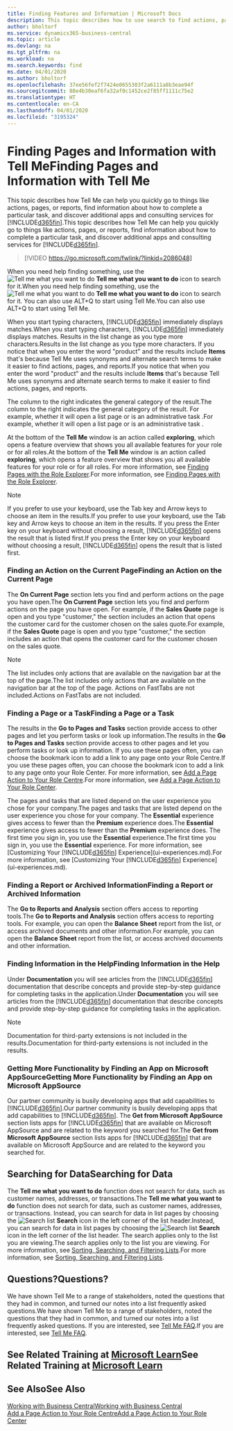 ```yaml
---
title: Finding Features and Information | Microsoft Docs
description: This topic describes how to use search to find actions, pages, reports, documentation, and data, as well as other apps and consulting services.
author: bholtorf
ms.service: dynamics365-business-central
ms.topic: article
ms.devlang: na
ms.tgt_pltfrm: na
ms.workload: na
ms.search.keywords: find
ms.date: 04/01/2020
ms.author: bholtorf
ms.openlocfilehash: 37ee56fef2f7424e0655303f2a6111a8b3eae94f
ms.sourcegitcommit: 88e4b30eaf6fa32af0c1452ce2f85ff1111c75e2
ms.translationtype: HT
ms.contentlocale: en-CA
ms.lasthandoff: 04/01/2020
ms.locfileid: "3195324"
---
```

# <a name="finding-pages-and-information-with-tell-me"></a><span data-ttu-id="d58c6-103">Finding Pages and Information with Tell Me</span><span class="sxs-lookup"><span data-stu-id="d58c6-103">Finding Pages and Information with Tell Me</span></span>  
<span data-ttu-id="d58c6-104">This topic describes how Tell Me can help you quickly go to things like actions, pages, or reports, find information about how to complete a particular task, and discover additional apps and consulting services for [!INCLUDE[d365fin](includes/d365fin_md.md)].</span><span class="sxs-lookup"><span data-stu-id="d58c6-104">This topic describes how Tell Me can help you quickly go to things like actions, pages, or reports, find information about how to complete a particular task, and discover additional apps and consulting services for [!INCLUDE[d365fin](includes/d365fin_md.md)].</span></span>  


> [!VIDEO https://go.microsoft.com/fwlink/?linkid=2086048]

<span data-ttu-id="d58c6-105">When you need help finding something, use the ![Tell me what you want to do](media/ui-search/search.png "Search for Page or Report") **Tell me what you want to do** icon to search for it.</span><span class="sxs-lookup"><span data-stu-id="d58c6-105">When you need help finding something, use the ![Tell me what you want to do](media/ui-search/search.png "Search for Page or Report") **Tell me what you want to do** icon to search for it.</span></span> <span data-ttu-id="d58c6-106">You can also use ALT+Q to start using Tell Me.</span><span class="sxs-lookup"><span data-stu-id="d58c6-106">You can also use ALT+Q to start using Tell Me.</span></span>

<span data-ttu-id="d58c6-107">When you start typing characters, [!INCLUDE[d365fin](includes/d365fin_md.md)] immediately displays matches.</span><span class="sxs-lookup"><span data-stu-id="d58c6-107">When you start typing characters, [!INCLUDE[d365fin](includes/d365fin_md.md)] immediately displays matches.</span></span> <span data-ttu-id="d58c6-108">Results in the list change as you type more characters.</span><span class="sxs-lookup"><span data-stu-id="d58c6-108">Results in the list change as you type more characters.</span></span> <span data-ttu-id="d58c6-109">If you notice that when you enter the word "product" and the results include **Items** that's because Tell Me uses synonyms and alternate search terms to make it easier to find actions, pages, and reports.</span><span class="sxs-lookup"><span data-stu-id="d58c6-109">If you notice that when you enter the word "product" and the results include **Items** that's because Tell Me uses synonyms and alternate search terms to make it easier to find actions, pages, and reports.</span></span>

<span data-ttu-id="d58c6-110">The column to the right indicates the general category of the result.</span><span class="sxs-lookup"><span data-stu-id="d58c6-110">The column to the right indicates the general category of the result.</span></span> <span data-ttu-id="d58c6-111">For example, whether it will open a list page or is an administrative task .</span><span class="sxs-lookup"><span data-stu-id="d58c6-111">For example, whether it will open a list page or is an administrative task .</span></span>  

<span data-ttu-id="d58c6-112">At the bottom of the **Tell Me** window is an action called **exploring**, which opens a feature overview that shows you all available features for your role or for all roles.</span><span class="sxs-lookup"><span data-stu-id="d58c6-112">At the bottom of the **Tell Me** window is an action called **exploring**, which opens a feature overview that shows you all available features for your role or for all roles.</span></span> <span data-ttu-id="d58c6-113">For more information, see [Finding Pages with the Role Explorer](ui-role-explorer.md).</span><span class="sxs-lookup"><span data-stu-id="d58c6-113">For more information, see [Finding Pages with the Role Explorer](ui-role-explorer.md).</span></span>

> [!NOTE]  
>   <span data-ttu-id="d58c6-114">If you prefer to use your keyboard, use the Tab key and Arrow keys to choose an item in the results.</span><span class="sxs-lookup"><span data-stu-id="d58c6-114">If you prefer to use your keyboard, use the Tab key and Arrow keys to choose an item in the results.</span></span> <span data-ttu-id="d58c6-115">If you press the Enter key on your keyboard without choosing a result, [!INCLUDE[d365fin](includes/d365fin_md.md)] opens the result that is listed first.</span><span class="sxs-lookup"><span data-stu-id="d58c6-115">If you press the Enter key on your keyboard without choosing a result, [!INCLUDE[d365fin](includes/d365fin_md.md)] opens the result that is listed first.</span></span>

### <a name="finding-an-action-on-the-current-page"></a><span data-ttu-id="d58c6-116">Finding an Action on the Current Page</span><span class="sxs-lookup"><span data-stu-id="d58c6-116">Finding an Action on the Current Page</span></span>
<span data-ttu-id="d58c6-117">The **On Current Page** section lets you find and perform actions on the page you have open.</span><span class="sxs-lookup"><span data-stu-id="d58c6-117">The **On Current Page** section lets you find and perform actions on the page you have open.</span></span> <span data-ttu-id="d58c6-118">For example, if the **Sales Quote** page is open and you type "customer," the section includes an action that opens the customer card for the customer chosen on the sales quote.</span><span class="sxs-lookup"><span data-stu-id="d58c6-118">For example, if the **Sales Quote** page is open and you type "customer," the section includes an action that opens the customer card for the customer chosen on the sales quote.</span></span>

> [!NOTE]  
>   <span data-ttu-id="d58c6-119">The list includes only actions that are available on the navigation bar at the top of the page.</span><span class="sxs-lookup"><span data-stu-id="d58c6-119">The list includes only actions that are available on the navigation bar at the top of the page.</span></span> <span data-ttu-id="d58c6-120">Actions on FastTabs are not included.</span><span class="sxs-lookup"><span data-stu-id="d58c6-120">Actions on FastTabs are not included.</span></span>  

### <a name="finding-a-page-or-a-task"></a><span data-ttu-id="d58c6-121">Finding a Page or a Task</span><span class="sxs-lookup"><span data-stu-id="d58c6-121">Finding a Page or a Task</span></span>
<span data-ttu-id="d58c6-122">The results in the **Go to Pages and Tasks** section provide access to other pages and let you perform tasks or look up information.</span><span class="sxs-lookup"><span data-stu-id="d58c6-122">The results in the **Go to Pages and Tasks** section provide access to other pages and let you perform tasks or look up information.</span></span> <span data-ttu-id="d58c6-123">If you use these pages often, you can choose the bookmark icon to add a link to any page onto your Role Centre.</span><span class="sxs-lookup"><span data-stu-id="d58c6-123">If you use these pages often, you can choose the bookmark icon to add a link to any page onto your Role Center.</span></span> <span data-ttu-id="d58c6-124">For more information, see [Add a Page Action to Your Role Centre](ui-bookmarks.md).</span><span class="sxs-lookup"><span data-stu-id="d58c6-124">For more information, see [Add a Page Action to Your Role Center](ui-bookmarks.md).</span></span>

<span data-ttu-id="d58c6-125">The pages and tasks that are listed depend on the user experience you chose for your company.</span><span class="sxs-lookup"><span data-stu-id="d58c6-125">The pages and tasks that are listed depend on the user experience you chose for your company.</span></span> <span data-ttu-id="d58c6-126">The **Essential** experience gives access to fewer than the **Premium** experience does.</span><span class="sxs-lookup"><span data-stu-id="d58c6-126">The **Essential** experience gives access to fewer than the **Premium** experience does.</span></span> <span data-ttu-id="d58c6-127">The first time you sign in, you use the **Essential** experience.</span><span class="sxs-lookup"><span data-stu-id="d58c6-127">The first time you sign in, you use the **Essential** experience.</span></span> <span data-ttu-id="d58c6-128">For more information, see [Customizing Your [!INCLUDE[d365fin](includes/d365fin_md.md)] Experience](ui-experiences.md).</span><span class="sxs-lookup"><span data-stu-id="d58c6-128">For more information, see [Customizing Your [!INCLUDE[d365fin](includes/d365fin_md.md)] Experience](ui-experiences.md).</span></span>

### <a name="finding-a-report-or-archived-information"></a><span data-ttu-id="d58c6-129">Finding a Report or Archived Information</span><span class="sxs-lookup"><span data-stu-id="d58c6-129">Finding a Report or Archived Information</span></span>
<span data-ttu-id="d58c6-130">The **Go to Reports and Analysis** section offers access to reporting tools.</span><span class="sxs-lookup"><span data-stu-id="d58c6-130">The **Go to Reports and Analysis** section offers access to reporting tools.</span></span> <span data-ttu-id="d58c6-131">For example, you can open the **Balance Sheet** report from the list, or access archived documents and other information.</span><span class="sxs-lookup"><span data-stu-id="d58c6-131">For example, you can open the **Balance Sheet** report from the list, or access archived documents and other information.</span></span>  

### <a name="finding-information-in-the-help"></a><span data-ttu-id="d58c6-132">Finding Information in the Help</span><span class="sxs-lookup"><span data-stu-id="d58c6-132">Finding Information in the Help</span></span>
<span data-ttu-id="d58c6-133">Under **Documentation** you will see articles from the [!INCLUDE[d365fin](includes/d365fin_md.md)] documentation that describe concepts and provide step-by-step guidance for completing tasks in the application.</span><span class="sxs-lookup"><span data-stu-id="d58c6-133">Under **Documentation** you will see articles from the [!INCLUDE[d365fin](includes/d365fin_md.md)] documentation that describe concepts and provide step-by-step guidance for completing tasks in the application.</span></span>    

> [!NOTE]  
> <span data-ttu-id="d58c6-134">Documentation for third-party extensions is not included in the results.</span><span class="sxs-lookup"><span data-stu-id="d58c6-134">Documentation for third-party extensions is not included in the results.</span></span>

### <a name="getting-more-functionality-by-finding-an-app-on-microsoft-appsource"></a><span data-ttu-id="d58c6-135">Getting More Functionality by Finding an App on Microsoft AppSource</span><span class="sxs-lookup"><span data-stu-id="d58c6-135">Getting More Functionality by Finding an App on Microsoft AppSource</span></span>
<span data-ttu-id="d58c6-136">Our partner community is busily developing apps that add capabilities to [!INCLUDE[d365fin](includes/d365fin_md.md)].</span><span class="sxs-lookup"><span data-stu-id="d58c6-136">Our partner community is busily developing apps that add capabilities to [!INCLUDE[d365fin](includes/d365fin_md.md)].</span></span> <span data-ttu-id="d58c6-137">The **Get from Microsoft AppSource** section lists apps for [!INCLUDE[d365fin](includes/d365fin_md.md)] that are available on Microsoft AppSource and are related to the keyword you searched for.</span><span class="sxs-lookup"><span data-stu-id="d58c6-137">The **Get from Microsoft AppSource** section lists apps for [!INCLUDE[d365fin](includes/d365fin_md.md)] that are available on Microsoft AppSource and are related to the keyword you searched for.</span></span>

## <a name="searching-for-data"></a><span data-ttu-id="d58c6-138">Searching for Data</span><span class="sxs-lookup"><span data-stu-id="d58c6-138">Searching for Data</span></span>
<span data-ttu-id="d58c6-139">The **Tell me what you want to do** function does not search for data, such as customer names, addresses, or transactions.</span><span class="sxs-lookup"><span data-stu-id="d58c6-139">The **Tell me what you want to do** function does not search for data, such as customer names, addresses, or transactions.</span></span> <span data-ttu-id="d58c6-140">Instead, you can search for data in list pages by choosing the ![Search list](media/ui-search/search-list.png "Search list icon") **Search** icon in the left corner of the list header.</span><span class="sxs-lookup"><span data-stu-id="d58c6-140">Instead, you can search for data in list pages by choosing the ![Search list](media/ui-search/search-list.png "Search list icon") **Search** icon in the left corner of the list header.</span></span> <span data-ttu-id="d58c6-141">The search applies only to the list you are viewing.</span><span class="sxs-lookup"><span data-stu-id="d58c6-141">The search applies only to the list you are viewing.</span></span> <span data-ttu-id="d58c6-142">For more information, see [Sorting, Searching, and Filtering Lists](ui-enter-criteria-filters.md).</span><span class="sxs-lookup"><span data-stu-id="d58c6-142">For more information, see [Sorting, Searching, and Filtering Lists](ui-enter-criteria-filters.md).</span></span>

## <a name="questions"></a><span data-ttu-id="d58c6-143">Questions?</span><span class="sxs-lookup"><span data-stu-id="d58c6-143">Questions?</span></span>
<span data-ttu-id="d58c6-144">We have shown Tell Me to a range of stakeholders, noted the questions that they had in common, and turned our notes into a list frequently asked questions.</span><span class="sxs-lookup"><span data-stu-id="d58c6-144">We have shown Tell Me to a range of stakeholders, noted the questions that they had in common, and turned our notes into a list frequently asked questions.</span></span> <span data-ttu-id="d58c6-145">If you are interested, see [Tell Me FAQ](ui-search-faq.md).</span><span class="sxs-lookup"><span data-stu-id="d58c6-145">If you are interested, see [Tell Me FAQ](ui-search-faq.md).</span></span>

## <a name="see-related-training-at-microsoft-learn"></a><span data-ttu-id="d58c6-146">See Related Training at [Microsoft Learn](/learn/modules/user-interface-dynamics-365-business-central/index)</span><span class="sxs-lookup"><span data-stu-id="d58c6-146">See Related Training at [Microsoft Learn](/learn/modules/user-interface-dynamics-365-business-central/index)</span></span>

## <a name="see-also"></a><span data-ttu-id="d58c6-147">See Also</span><span class="sxs-lookup"><span data-stu-id="d58c6-147">See Also</span></span>
[<span data-ttu-id="d58c6-148">Working with Business Central</span><span class="sxs-lookup"><span data-stu-id="d58c6-148">Working with Business Central</span></span>](ui-work-product.md)  
[<span data-ttu-id="d58c6-149">Add a Page Action to Your Role Centre</span><span class="sxs-lookup"><span data-stu-id="d58c6-149">Add a Page Action to Your Role Center</span></span>](ui-bookmarks.md)
